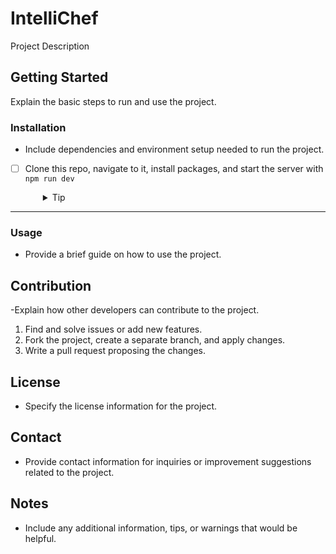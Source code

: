 # IntelliChef

Project Description

## Getting Started
Explain the basic steps to run and use the project.



### Installation
- Include dependencies and environment setup needed to run the project.

- [ ] Clone this repo, navigate to it, install packages, and start the server with `npm run dev`
  <details style="padding-left: 2em">
    <summary>Tip</summary>

    You may also want to start a new branch
    ```sh
    cd intelliChef
    npm i
    npm run dev
    ```

    ```sh
    npm run knex migrate:latest
    npm run knex seed:run
    ```
  </details>



---

### Usage
- Provide a brief guide on how to use the project.

## Contribution
-Explain how other developers can contribute to the project.

1. Find and solve issues or add new features.
2. Fork the project, create a separate branch, and apply changes.
3. Write a pull request proposing the changes.

## License
- Specify the license information for the project.


## Contact
- Provide contact information for inquiries or improvement suggestions related to the project.


## Notes
- Include any additional information, tips, or warnings that would be helpful.
